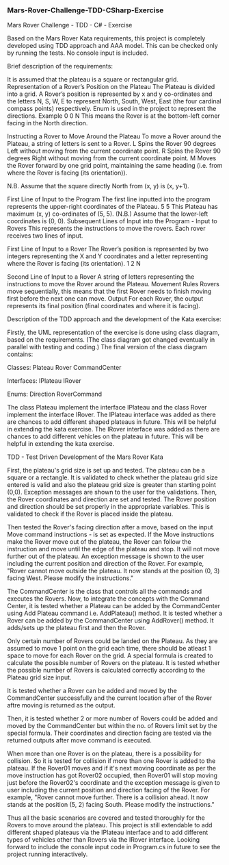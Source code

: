 ### Mars-Rover-Challenge-TDD-CSharp-Exercise
Mars Rover Challenge - TDD - C# - Exercise 

Based on the Mars Rover Kata requirements, this project is completely developed using TDD approach and AAA model. This can be checked only by running the tests. No console input is included.

Brief description of the requirements:

It is assumed that the plateau is a square or rectangular grid.
Representation of a Rover’s Position on the Plateau
The Plateau is divided into a grid. A Rover’s position is represented by x and y co-ordinates and the letters N, S, W, E to represent North,
South, West, East (the four cardinal compass points) respectively. Enum is used in the project to represent the directions.
Example
0 0 N
This means the Rover is at the bottom-left corner facing in the North direction.

Instructing a Rover to Move Around the Plateau
To move a Rover around the Plateau, a string of letters is sent to a Rover. L Spins the Rover 90 degrees Left without moving from the current coordinate point. R Spins the Rover 90 degrees Right without moving from the current coordinate point. M Moves the Rover forward by one grid point, maintaining the same heading (i.e. from where the Rover is facing (its orientation)).

N.B. Assume that the square directly North from (x, y) is (x, y+1).

First Line of Input to the Program
The first line inputted into the program represents the upper-right coordinates of the Plateau.
5 5
This Plateau has maximum (x, y) co-ordinates of (5, 5). (N.B.) Assume that the lower-left coordinates is (0, 0).
Subsequent Lines of Input into the Program - Input to Rovers
This represents the instructions to move the rovers.
Each rover receives two lines of input.

First Line of Input to a Rover
The Rover’s position is represented by two integers representing the X and Y coordinates and a letter representing where the Rover is facing (its
orientation).
1 2 N

Second Line of Input to a Rover
A string of letters representing the instructions to move the Rover around the Plateau.
Movement Rules
Rovers move sequentially, this means that the first Rover needs to finish moving first before the next one can move.
Output
For each Rover, the output represents its final position (final coordinates and where it is facing).

Description of the TDD approach and the development of the Kata exercise:

Firstly, the UML representation of the exercise is done using class diagram, based on the requirements. (The class diagram got changed eventually in parallel with testing and coding.)
The final version of the class diagram contains:

Classes:
Plateau
Rover
CommandCenter

Interfaces:
IPlateau
IRover

Enums:
Direction
RoverCommand

The class Plateau implement the interface IPlateau and the class Rover implement the interface IRover. 
The IPlateau interface was added as there are chances to add different shaped plateaus in future. This will be helpful in extending the kata exercise.
The IRover interface was added as there are chances to add different vehicles on the plateau in future. This will be helpful in extending the kata exercise.

TDD - Test Driven Development of the Mars Rover Kata 

First, the plateau's grid size is set up and tested. The plateau can be a square or a rectangle.
It is validated to check whether the plateau grid size entered is valid and also the plateau grid size is greater than starting point (0,0). Exception messages are shown to the user for the validations.
Then, the Rover coordinates and direction are set and tested. The Rover position and direction should be set properly in the appropriate variables.
This is validated to check if the Rover is placed inside the plateau.

Then tested the Rover's facing direction after a move, based on the input Move command instructions - is set as expected. 
If the Move instructions make the Rover move out of the plateau, the Rover can follow the instruction and move until the edge of the plateau and stop. It will not move further out of the plateau. An exception message is shown to the user including the current position and direction of the Rover. For example, "Rover cannot move outside the plateau. It now stands at the position (0, 3) facing West. Please modify the instructions."

The CommandCenter is the class that controls all the commands and executes the Rovers. Now, to integrate the concepts with the Command Center, it is tested whether a Plateau can be added by the CommandCenter using Add Plateau command i.e. AddPlateau() method.
It is tested whether a Rover can be added by the CommandCenter using AddRover() method. It adds/sets up the plateau first and then the Rover.

Only certain number of Rovers could be landed on the Plateau. As they are assumed to move 1 point on the grid each time, there should be atleast 1 space to move for each Rover on the grid. A special formula is created to calculate the possible number of Rovers on the plateau. It is tested whether the possible number of Rovers is calculated correctly according to the Plateau grid size input.

It is tested whether a Rover can be added and moved by the CommandCenter successfully and the current location after of the Rover aftre moving is returned as the output. 

Then, it is tested whether 2 or more number of Rovers could be added and moved by the CommandCenter but within the no. of Rovers limit set by the special formula.
Their coordinates and direction facing are tested via the returned outputs after move command is executed.

When more than one Rover is on the plateau, there is a possibility for collision. So it is tested for collision if more than one Rover is added to the plateau. If the Rover01 moves and if it's next moving coordinate as per the move instruction has got Rover02 occupied, then Rover01 will stop moving just before the Rover02's coordinate and the exception message is given to user including the current position and direction facing of the Rover. For example, "Rover cannot move further. There is a collision ahead. It now stands at the position (5, 2) facing South. Please modify the instructions."

Thus all the basic scenarios are covered and tested thoroughly for the Rovers to move around the plateau.
This project is still extendable to add different shaped plateaus via the IPlateau interface and to add different types of vehicles other than Rovers via the IRover interface. Looking forward to include the console input code in Program.cs in future to see the project running interactively.





